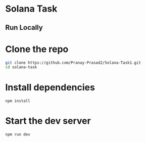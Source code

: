 # Solana Task

## Run Locally

# Clone the repo
```bash
git clone https://github.com/Pranay-Prasad2/Solana-Task1.git
cd solana-task
```

# Install dependencies
```
npm install
```

# Start the dev server
```
npm run dev
```
